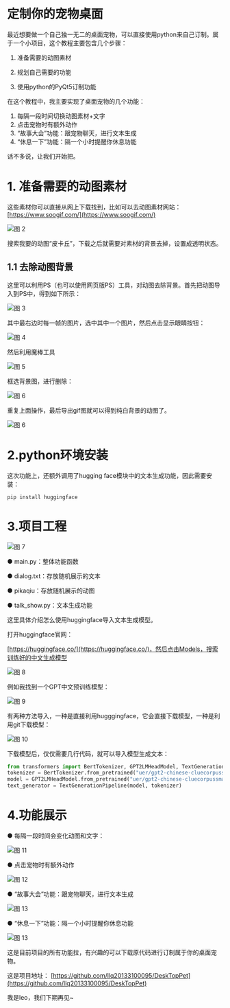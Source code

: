 # 定制你的宠物桌面

最近想要做一个自己独一无二的桌面宠物，可以直接使用python来自己订制。属于一个小项目，这个教程主要包含几个步骤：

1. 准备需要的动图素材

2. 规划自己需要的功能

3. 使用python的PyQt5订制功能

在这个教程中，我主要实现了桌面宠物的几个功能：

1. 每隔一段时间切换动图素材+文字
2. 点击宠物时有额外动作
3. “故事大会”功能：跟宠物聊天，进行文本生成
4. “休息一下”功能：隔一个小时提醒你休息功能

话不多说，让我们开始把。

# 1. 准备需要的动图素材
这些素材你可以直接从网上下载找到，比如可以去动图素材网站：
[https://www.soogif.com/](https://www.soogif.com/)

![图 2](images/da746f9a59ddeae9a6f13a492403746fbf24e5e1df17e91860f6e5d9512d1d2f.png)  

搜索我要的动图“皮卡丘”，下载之后就需要对素材的背景去掉，设置成透明状态。

## 1.1 去除动图背景
这里可以利用PS（也可以使用网页版PS）工具，对动图去除背景。首先把动图导入到PS中，得到如下所示：

![图 3](images/c2868a9a61dc660b2a4d577de40781b7dd7fdbb435ff92364cc1dc9033d45cf3.png)  


其中最右边时每一帧的图片，选中其中一个图片，然后点击显示眼睛按钮：

![图 4](images/ad1c943b125e8db5699bec753f0d342e3caad5ce504465f15a800bf1b7f7562d.png)  

然后利用魔棒工具

![图 5](images/26d1787641302459850eeccb11a346fb1865bb2436a2cc47096019c28513217e.png)  

框选背景图，进行删除：

![图 6](images/134cfb9fc60e2687cdfa24df27b7251034b6256e8322ec10a301fb30c2775938.png)  


重复上面操作，最后导出gif图就可以得到纯白背景的动图了。

![图 6](click/20220614223056.gif)  

# 2.python环境安装
这次功能上，还额外调用了hugging face模块中的文本生成功能，因此需要安装：
```
pip install huggingface
```

# 3.项目工程

![图 7](images/ecc5c4f9dd15358040a47cab9727dac34e15da6588b6d4101d4c67a395e6bee5.png)  

● main.py：整体功能函数

● dialog.txt：存放随机展示的文本

● pikaqiu：存放随机展示的动图

● talk_show.py：文本生成功能

这里具体介绍怎么使用huggingface导入文本生成模型。

打开huggingface官网：

[https://huggingface.co/](https://huggingface.co/)，然后点击Models，搜索训练好的中文生成模型

![图 8](images/9ea7c27611bb56e87ca69a35b17f76f029cc5a67aa12fe8016843c9cb7b3a7e3.png)  


例如我找到一个GPT中文预训练模型：

![图 9](images/5a1f646bd634e25aba4f946fab194cb044f365db06cc99b7b9dcb700209f155c.png)  


有两种方法导入，一种是直接利用hugggingface，它会直接下载模型，一种是利用git下载模型：

![图 10](images/b1cd449bb890cd27c444d99f84a3f8507df796606c0f04bc3af6df07062bae7c.png)  


下载模型后，仅仅需要几行代码，就可以导入模型生成文本：
```python
from transformers import BertTokenizer, GPT2LMHeadModel, TextGenerationPipeline 
tokenizer = BertTokenizer.from_pretrained("uer/gpt2-chinese-cluecorpussmall")
model = GPT2LMHeadModel.from_pretrained("uer/gpt2-chinese-cluecorpussmall")
text_generator = TextGenerationPipeline(model, tokenizer)
```

# 4.功能展示

● 每隔一段时间会变化动图和文字：

![图 11](images/随机展示.gif)  


● 点击宠物时有额外动作

![图 12](images/点击.gif)  

● “故事大会”功能：跟宠物聊天，进行文本生成

![图 13](images/故事大会.gif)  

● “休息一下”功能：隔一个小时提醒你休息功能

![图 13](images/休息.gif)  

这是目前项目的所有功能拉，有兴趣的可以下载原代码进行订制属于你的桌面宠物。

这是项目地址：
[https://github.com/llq20133100095/DeskTopPet](https://github.com/llq20133100095/DeskTopPet)

我是leo，我们下期再见~



